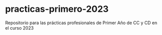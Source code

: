 # practicas-primero-2023
Repositorio para las prácticas profesionales de Primer Año de CC y CD en el curso 2023
